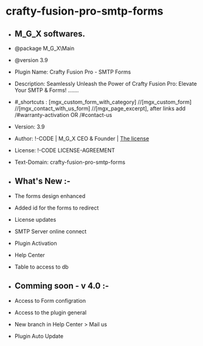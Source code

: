 # crafty-fusion-pro-smtp-forms
* <h2> M_G_X softwares. </h2>

* @package   M_G_X\Main
* @version   3.9
* Plugin Name: Crafty Fusion Pro - SMTP Forms
* Description: Seamlessly Unleash the Power of Crafty Fusion Pro: Elevate Your SMTP & Forms! .......   <br>
* #_shortcuts : [mgx_custom_form_with_category] //[mgx_custom_form]  //[mgx_contact_with_us_form] //[mgx_page_excerpt],  after links add /#warranty-activation   OR  /#contact-us
* Version: 3.9
* Author: !-CODE | M_G_X CEO & Founder | <a href="https://unknown-sudo-max.github.io/zone/!-CODE/LICENSE-AGREEMENT.html" onclick="window.open(this.href, '_blank'); return false;">The license</a>
* License: !-CODE LICENSE-AGREEMENT
* Text-Domain: crafty-fusion-pro-smtp-forms
* <h2> What's New :- </h2>

* The forms design enhanced
* Added id for the forms to redirect
* License updates
* SMTP Server online connect
* Plugin Activation
* Help Center
* Table to access to db
 
* <h2>Comming soon - v 4.0 :- </h2>

* Access to Form configration
* Access to the plugin general
* New branch in Help Center > Mail us
* Plugin Auto Update 
